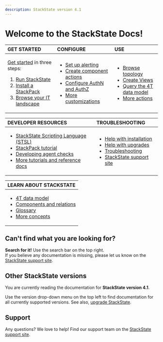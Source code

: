 ```yaml
---
description: StackState version 4.1
---
```


# Welcome to the StackState Docs!

<table>
  <thead>
    <tr>
      <th style="text-align:left">GET STARTED</th>
      <th style="text-align:left">CONFIGURE</th>
      <th style="text-align:left">USE</th>
    </tr>
  </thead>
  <tbody>
    <tr>
      <td style="text-align:left">
        <p> <a href="getting_started.md">Get started</a> in three steps:</p>
        <ol>
          <li><a href="setup/">Run StackState</a>
          </li>
          <li><a href="stackpacks/">Install a StackPack</a>
          </li>
          <li><a href="use/perspectives/topology-perspective.md">Browse your IT landscape</a>
          </li>
        </ol>
      </td>
      <td style="text-align:left">
        <ul>
          <li><a href="use/alerting.md">Set up alerting</a>
          </li>
          <li><a href="configure/component_actions.md">Create component actions</a>
          </li>
          <li><a href="configure/how_to_set_up_roles.md"  target="_self">Configure AuthN and AuthZ</a>
          </li>
          <li><a href="configure/">More customizations</a>
          </li>
        </ul>
      </td>
      <td style="text-align:left">
        <ul>
          <li><a href="use/perspectives/topology-perspective.md">Browse topology</a>
          </li>
          <li><a href="use/views.md">Create Views</a>
          </li>
          <li><a href="use/queries.md">Query the 4T data model</a>
          </li>
          <li><a href="use/">More actions</a>
          </li>
        </ul>
      </td>
    </tr>
  </tbody>
</table>

<table>
  <thead>
    <tr>
      <th style="text-align:left">DEVELOPER RESOURCES</th>
      <th style="text-align:left">TROUBLESHOOTING</th>
    </tr>
  </thead>
  <tbody>
    <tr>
      <td style="text-align:left">
        <ul>
          <li><a href="develop/scripting/">StackState Scripting Language (STSL)</a>
          </li>
          <li><a href="develop/tutorials/basic_stackpack_tutorial.md">StackPack tutorial</a>
          </li>
          <li><a href="develop/agent_check/checks_in_agent_v2.md">Developing agent checks</a>
          </li>
          <li><a href="develop/">More tutorials and reference docs</a>
          </li>
        </ul>
      </td>
      <td style="text-align:left">
        <ul>
          <li><a href="setup/">Help with installation</a>
          </li>
          <li><a href="setup/upgrading.md">Help with upgrades</a>
          </li>
          <li><a href="setup/troubleshooting.md">Troubleshooting</a>
          </li>
          <li><a href="https://support.stackstate.com/">StackState support site</a>
            <br
            />
          </li>
        </ul>
      </td>
    </tr>
  </tbody>
</table>

<table>
  <thead>
    <tr>
      <th style="text-align:left">LEARN ABOUT STACKSTATE</th>
    </tr>
  </thead>
  <tbody>
    <tr>
      <td style="text-align:left">
        <ul>
          <li><a href="concepts/4t_data_model.md">4T data model</a>
          </li>
          <li><a href="concepts/components_and_relations.md">Components and relations</a>
          </li>
          <li><a href="concepts/glossary.md">Glossary</a>
          </li>
          <li><a href="concepts/">More concepts</a>
          </li>
        </ul>
      </td>
    </tr>
  </tbody>
</table>

## Can't find what you are looking for?

**Search for it!** Use the search bar on the top right.  
If you believe any documentation is missing, please let us know on the [StackState support site](http://support.stackstate.com/).

## Other StackState versions

You are currently reading the documentation for **StackState version 4.1**.

Use the version drop-down menu on the top left to find documentation for all currently supported versions. See also, [upgrade StackState](setup/upgrading.md).

## Support

Any questions? We love to help! Find our support team on the [StackState support site](http://support.stackstate.com/).

